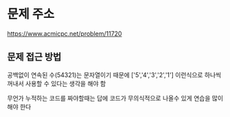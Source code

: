 # 문제 주소 
https://www.acmicpc.net/problem/11720

## 문제 접근 방법 
공백없이 연속된 수(54321)는 문자열이기 때문에 ['5','4','3','2','1'] 이런식으로 하나씩 꺼내서 사용할 수 있다는 생각을 해야 함 

무언가 누적하는 코드를 짜야할때는 답에 코드가 무의식적으로 나올수 있게 연습을 많이 해야 한다 